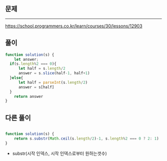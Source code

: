 ## 문제
----
https://school.programmers.co.kr/learn/courses/30/lessons/12903

## 풀이
```jsx
function solution(s) {
    let answer;
  if(s.length%2 === 0){
      let half = s.length/2
      answer = s.slice(half-1, half+1)
  }else{
      let half = parseInt(s.length/2)
      answer = s[half]
  }
    return answer
}
```

## 다른 풀이
```jsx

function solution(s) {
    return s.substr(Math.ceil(s.length/2)-1, s.length%2 === 0 ? 2: 1)
}
```


- substr(시작 인덱스, 시작 인덱스로부터 원하는갯수)
